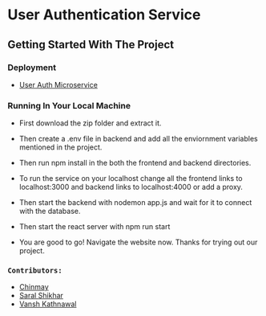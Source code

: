 # User Authentication Service

## Getting Started With The Project

### Deployment

- [User Auth Microservice](https://blueknova.netlify.app/)

### Running In Your Local Machine

* First download the zip folder and extract it.

* Then create a .env file in backend and add all the enviornment variables mentioned in the project.

* Then run npm install in the both the frontend and backend directories.

* To run the service on your localhost change all the frontend links to localhost:3000 and backend links to localhost:4000 or add a proxy.

* Then start the backend with nodemon app.js and wait for it to connect with the database.

* Then start the react server with npm run start

* You are good to go! Navigate the website now. Thanks for trying out our project.

### `Contributors:`

- [Chinmay](https://github.com/rcy08)
- [Saral Shikhar](https://github.com/saral11)
- [Vansh Kathnawal](https://github.com/vk0942)
